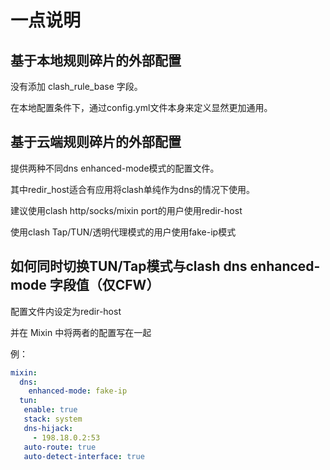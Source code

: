 # 一点说明

## 基于本地规则碎片的外部配置

没有添加 clash_rule_base 字段。

在本地配置条件下，通过config.yml文件本身来定义显然更加通用。

## 基于云端规则碎片的外部配置

提供两种不同dns enhanced-mode模式的配置文件。

其中redir_host适合有应用将clash单纯作为dns的情况下使用。

建议使用clash http/socks/mixin port的用户使用redir-host

使用clash Tap/TUN/透明代理模式的用户使用fake-ip模式

## 如何同时切换TUN/Tap模式与clash dns enhanced-mode 字段值（仅CFW）

配置文件内设定为redir-host

并在 Mixin 中将两者的配置写在一起

例：
``` yaml
mixin:
  dns:
    enhanced-mode: fake-ip
  tun:
   enable: true
   stack: system 
   dns-hijack:
     - 198.18.0.2:53 
   auto-route: true
   auto-detect-interface: true
```

